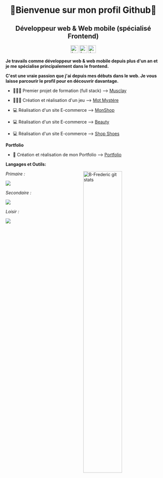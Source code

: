 <h1 align="center">👋Bienvenue sur mon profil Github👋</h1>
<h2 align="center">Développeur web  & Web mobile (spécialisé Frontend)</h2>
<p align="center" marginTop="50">
<a href="https://github.com/B-Frederic" target="_blank"><img src="https://img.shields.io/badge/github-%23121011.svg?style=flat&logo=github&logoColor=white" height="25" alt="badge github b-frederic"></a>
<a href="https://www.linkedin.com/in/frederic-betaouaf/" target="_blank"><img src="https://img.shields.io/badge/-LinkedIn-blue?style=flat&logo=Linkedin&logoColor=white" height="25" alt="badge linkedin b-frederic"></a>
<img src="https://komarev.com/ghpvc/?username=b-frederic&label=Profile%20views&color=0e75b6&style=flat" height="25" alt="b-frederic" />
</p>

**Je travails comme développeur web & web mobile depuis plus d'un an et je me spécialise principalement dans le frontend.**

**C'est une vraie passion que j'ai depuis mes débuts dans le web. Je vous laisse parcourir le profil pour en découvrir davantage.**

- 👨🏽‍💻 Premier projet de formation (full stack) --> [Musclay](https://musclay.web.app/)

- 👨🏽‍💻 Création et réalisation d'un jeu --> [Mot Mystére](https://frederic-betaouaf-motmystere.netlify.app/)

- 💻 Réalisation d'un site E-commerce --> [MonShop](https://frederic-monshop.web.app/)

- 💻 Réalisation d'un site E-commerce --> [Beauty](https://frederic-b-beauty-shop.netlify.app/)

- 💻 Réalisation d'un site E-commerce --> [Shop Shoes](https://frederic-b-shop-shoes.netlify.app/)

**Portfolio**

- :briefcase: Création et réalisation de mon Portfolio --> [Portfolio](https://frederic-betaouaf-portfolio.netlify.app/)

**Langages et Outils:**
<p>
  <a href="https://github.com/B-Frederic/handle-path-oz">
    <img width="50%" align="right" alt="B-Frederic git stats" src="https://github-readme-stats.vercel.app/api?username=B-Frederic&show_icons=true&theme=codeSTACKr" />
  </a>
  
*Primaire :*
  
<img 
src="https://skillicons.dev/icons?i=react,redux,nodejs,express,mongodb,sass,js,css,tailwind,vscode,firebase,netlify,webpack,vite,github,linux,powershell,figma&perline=5" />

*Secondaire :*

<img 
src="https://skillicons.dev/icons?i=bootstrap,materialui,php,laravel,mysql,postgres,sequelize,postman&perline=5" />

*Loisir :*
  
<img 
src="https://skillicons.dev/icons?i=blender,threejs&perline=5" />
</p>
